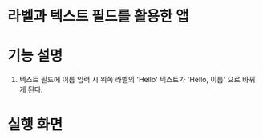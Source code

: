 # 라벨과 텍스트 필드를 활용한 앱

# 기능 설명
1. 텍스트 필드에 이름 입력 시 위쪽 라벨의 'Hello' 텍스트가 'Hello, 이름' 으로 바뀌게 된다.

# 실행 화면 
